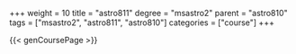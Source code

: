 +++
weight = 10
title = "astro811"
degree = "msastro2"
parent = "astro810"
tags = ["msastro2", "astro811", "astro810"]
categories = ["course"]
+++

{{< genCoursePage >}}
